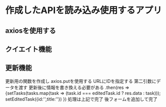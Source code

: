# 作成したAPIを読み込み使用するアプリ

## axiosを使用する

## クイエイト機能

## 更新機能
更新用の関数を作成し
axios.putを使用する
URLにIDを指定する
第二引数にデータを渡す
更新後に情報を書き換える必要がある
.then(res => {setTasks(tasks.map(task => (task.id === editedTask.id ? res.data  : task)));
setEditedTask({id:'',title:''})
})
処理は上記で完了
後フォームを追加して完了
